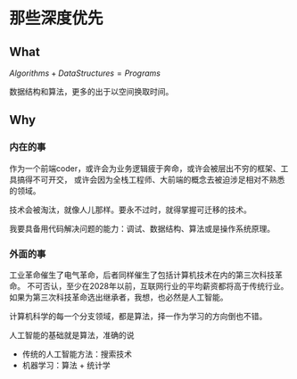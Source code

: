 # 那些深度优先

## What

$Algorithms + Data Structures = Programs$

数据结构和算法，更多的出于以空间换取时间。

## Why

### 内在的事

作为一个前端coder，或许会为业务逻辑疲于奔命，或许会被层出不穷的框架、工具搞得不可开交，
或许会因为全栈工程师、大前端的概念去被迫涉足相对不熟悉的领域。

技术会被淘汰，就像人儿那样。要永不过时，就得掌握可迁移的技术。

我要具备用代码解决问题的能力：调试、数据结构、算法或是操作系统原理。

### 外面的事

工业革命催生了电气革命，后者同样催生了包括计算机技术在内的第三次科技革命。
不可否认，至少在2028年以前，互联网行业的平均薪资都将高于传统行业。
如果为第三次科技革命选出继承者，我想，也必然是人工智能。

计算机科学的每一个分支领域，都是算法，择一作为学习的方向倒也不错。

人工智能的基础就是算法，准确的说

- 传统的人工智能方法：搜索技术
- 机器学习：算法 + 统计学
